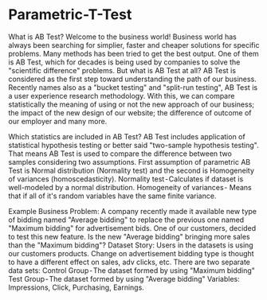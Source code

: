 # Parametric-T-Test

What is AB Test?
Welcome to the business world!
Business world has always been searching for simplier, faster and cheaper solutions for specific problems.
Many methods has been tried to get the best output. One of them is AB Test, which for decades is being used
by companies to solve the "scientific difference" problems.
But what is AB Test at all?
AB Test is considered as the first step toward understanding the path of our business. Recently names also as
a "bucket testing" and "split-run testing", AB Test is a user experience research methodology. With this, we
can compare statistically the meaning of using or not the new approach of our business; the impact of the new
design of our website; the difference of outcome of our employer and many more.


Which statistics are included in AB Test?
AB Test includes application of statistical hypothesis testing or better said "two-sample hypothesis testing".
That means AB Test is used to compare the difference between two samples considering two assumptions.
First assumption of parametric AB Test is Normal distribution (Normality test) and the second is Homogeneity
of variances (homoscedasticity).
Normality test - Calculates if dataset is well-modeled by a normal distribution.
Homogeneity of variances - Means that if all of it's random variables have the same finite variance.

Example
Business Problem: A company recently made it available new type of bidding named "Average bidding" to replace
the previous one named "Maximum bidding" for advertisement bids.
One of our customers, decided to test this new feature. Is the new "Average bidding" bringing more sales than
the "Maximum bidding"?
Dataset Story: Users in the datasets is using our customers products. Change on advertisement bidding type is
thought to have a different effect on sales, adv clicks, etc.
There are two separate data sets:
Control Group - The dataset formed by using "Maximum bidding"
Test Group - The dataset formed by using "Average bidding"
Variables: Impressions, Click, Purchasing, Earnings.


